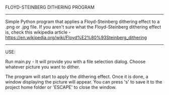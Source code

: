FLOYD-STEINBERG DITHERING PROGRAM
_______________________
Simple Python program that applies a Floyd-Steinberg dithering effect to a .png or .jpg file. If you aren't sure what the Floyd-Steinberg dithering effect is, check this wikipedia article - https://en.wikipedia.org/wiki/Floyd%E2%80%93Steinberg_dithering
  
________________
USE:

Run main.py - It will provide you with a file selection dialog. Choose whatever picture you want to dither.

The program will start to apply the dithering effect. Once it is done, a window displaying the picture will appear. You can press 's' to save it to the project home folder or 'ESCAPE' to close the window.
